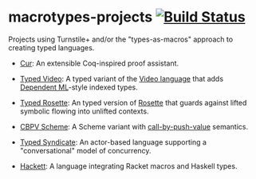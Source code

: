 # macrotypes-projects [![Build Status](https://travis-ci.org/stchang/macrotypes-projects.svg?branch=master)](https://travis-ci.org/stchang/macrotypes-projects)
Projects using Turnstile+ and/or the "types-as-macros" approach to creating typed languages.

- [Cur](https://github.com/wilbowma/cur/tree/turnstile-core):
  An extensible Coq-inspired proof assistant.

- [Typed Video](https://github.com/videolang/typed-video):
  A typed variant of the [Video language](https://lang.video/) that adds [Dependent ML](https://www.cs.bu.edu/~hwxi/DML/DML.html)-style indexed types.

- [Typed Rosette](https://github.com/stchang/typed-rosette):
  An typed version of [Rosette](https://emina.github.io/rosette/index.html) that guards against lifted symbolic flowing into unlifted contexts.
	
- [CBPV Scheme](https://github.com/maxsnew/modal-scheme):
  A Scheme variant with [call-by-push-value](https://en.wikipedia.org/wiki/Call-by-push-value) semantics.

- [Typed Syndicate](https://syndicate-lang.org/):
  An actor-based language supporting a "conversational" model of concurrency.

- [Hackett](https://lexi-lambda.github.io/hackett/):
  A language integrating Racket macros and Haskell types.

